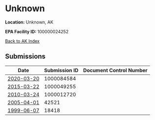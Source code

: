 # Unknown

**Location:** Unknown, AK

**EPA Facility ID:** 100000024252

[Back to AK Index](../../index.md)

## Submissions

| Date | Submission ID | Document Control Number |
|------|--------------|-------------------------|
| [2020-03-20](submissions/1000084584.md) | 1000084584 |  |
| [2015-03-22](submissions/1000049255.md) | 1000049255 |  |
| [2010-03-24](submissions/1000012720.md) | 1000012720 |  |
| [2005-04-01](submissions/42521.md) | 42521 |  |
| [1999-06-07](submissions/18418.md) | 18418 |  |
